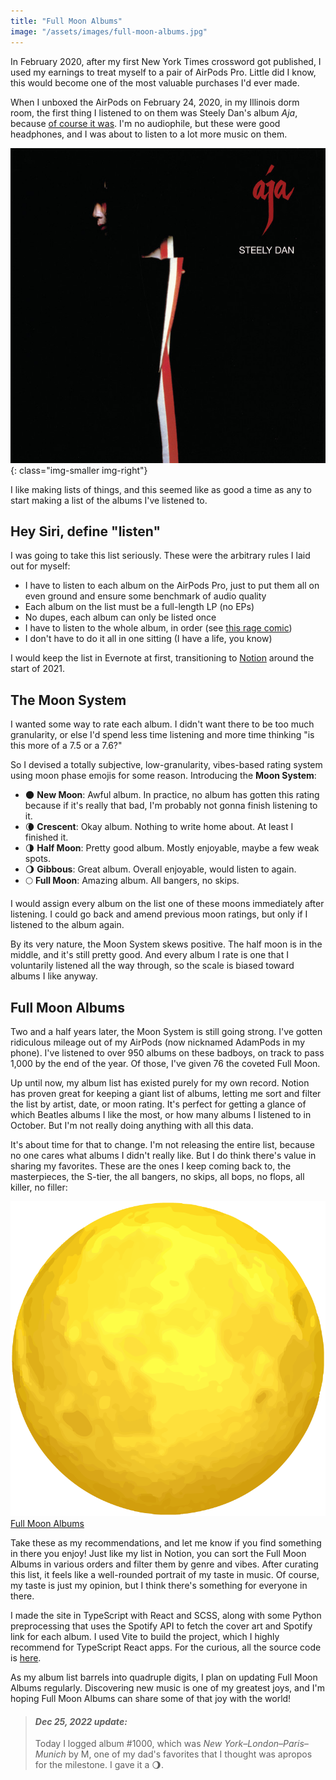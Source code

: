 ```yaml
---
title: "Full Moon Albums"
image: "/assets/images/full-moon-albums.jpg"
---
```


In February 2020, after my first New York Times crossword got published, I used my earnings to treat myself to a pair of AirPods Pro. Little did I know, this would become one of the most valuable purchases I'd ever made.

When I unboxed the AirPods on February 24, 2020, in my Illinois dorm room, the first thing I listened to on them was Steely Dan's album *Aja*, because [of course it was](https://aaronson.org/crosswords/getouttahere/). I'm no audiophile, but these were good headphones, and I was about to listen to a lot more music on them.

![Aja](/assets/images/aja.jpg){: class="img-smaller img-right"}

I like making lists of things, and this seemed like as good a time as any to start making a list of the albums I've listened to.

## Hey Siri, define "listen"

I was going to take this list seriously. These were the arbitrary rules I laid out for myself:

- I have to listen to each album on the AirPods Pro, just to put them all on even ground and ensure some benchmark of audio quality
- Each album on the list must be a full-length LP (no EPs)
- No dupes, each album can only be listed once
- I have to listen to the whole album, in order (see [this rage comic](https://twitter.com/aaaronson/status/1390052380071317510))
- I don't have to do it all in one sitting (I have a life, you know)

I would keep the list in Evernote at first, transitioning to [Notion](https://www.notion.so) around the start of 2021.

## The Moon System

I wanted some way to rate each album. I didn't want there to be too much granularity, or else I'd spend less time listening and more time thinking "is this more of a 7.5 or a 7.6?"

So I devised a totally subjective, low-granularity, vibes-based rating system using moon phase emojis for some reason. Introducing the **Moon System**:

- 🌑 **New Moon**: Awful album. In practice, no album has gotten this rating because if it's really that bad, I'm probably not gonna finish listening to it. 
- 🌘 **Crescent**: Okay album. Nothing to write home about. At least I finished it.
- 🌗 **Half Moon**: Pretty good album. Mostly enjoyable, maybe a few weak spots.
- 🌖 **Gibbous**: Great album. Overall enjoyable, would listen to again.
- 🌕 **Full Moon**: Amazing album. All bangers, no skips.

I would assign every album on the list one of these moons immediately after listening. I could go back and amend previous moon ratings, but only if I listened to the album again.

By its very nature, the Moon System skews positive. The half moon is in the middle, and it's still pretty good. And every album I rate is one that I voluntarily listened all the way through, so the scale is biased toward albums I like anyway.

## Full Moon Albums

Two and a half years later, the Moon System is still going strong. I've gotten ridiculous mileage out of my AirPods (now nicknamed AdamPods in my phone). I've listened to over 950 albums on these badboys, on track to pass 1,000 by the end of the year. Of those, I've given 76 the coveted Full Moon.

Up until now, my album list has existed purely for my own record. Notion has proven great for keeping a giant list of albums, letting me sort and filter the list by artist, date, or moon rating. It's perfect for getting a glance of which Beatles albums I like the most, or how many albums I listened to in October. But I'm not really doing anything with all this data.

It's about time for that to change. I'm not releasing the entire list, because no one cares what albums I didn't really like. But I do think there's value in sharing my favorites. These are the ones I keep coming back to, the masterpieces, the S-tier, the all bangers, no skips, all bops, no flops, all killer, no filler:

<a class="fancy-link" href="https://aaronson.org/full-moon-albums/" rel="noreferrer noopener" target="_blank">
    <img class="fancy-link-image" src="/assets/images/fullmoon.png">
    <span class="fancy-link-text">
        Full Moon Albums
    </span>
</a>

Take these as my recommendations, and let me know if you find something in there you enjoy! Just like my list in Notion, you can sort the Full Moon Albums in various orders and filter them by genre and vibes. After curating this list, it feels like a well-rounded portrait of my taste in music. Of course, my taste is just my opinion, but I think there's something for everyone in there.

I made the site in TypeScript with React and SCSS, along with some Python preprocessing that uses the Spotify API to fetch the cover art and Spotify link for each album. I used Vite to build the project, which I highly recommend for TypeScript React apps. For the curious, all the source code is [here](https://github.com/adamaaronson/full-moon-albums).

As my album list barrels into quadruple digits, I plan on updating Full Moon Albums regularly. Discovering new music is one of my greatest joys, and I'm hoping Full Moon Albums can share some of that joy with the world!

> #### *Dec 25, 2022 update:*
> Today I logged album #1000, which was *New York–London–Paris–Munich* by M, one of my dad's favorites that I thought was apropos for the milestone. I gave it a 🌖.